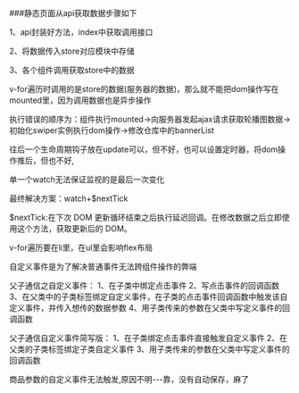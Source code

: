 ###静态页面从api获取数据步骤如下

1、api封装好方法，index中获取调用接口

2、将数据传入store对应模块中存储

3、各个组件调用获取store中的数据



v-for遍历时调用的是store的数据(服务器的数据)，那么就不能把dom操作写在mounted里，因为调用数据也是异步操作

执行错误的顺序为：组件执行mounted->向服务器发起ajax请求获取轮播图数据->初始化swiper实例执行dom操作->修改仓库中的bannerList

往后一个生命周期钩子放在update可以，但不好，也可以设置定时器，将dom操作推后，但也不好,

单一个watch无法保证监视的是最后一次变化

最终解决方案：watch+$nextTick

$nextTick:在下次 DOM 更新循环结束之后执行延迟回调。在修改数据之后立即使用这个方法，获取更新后的 DOM。



v-for遍历要在li里，在ul里会影响flex布局



自定义事件是为了解决普通事件无法跨组件操作的弊端

父子通信之自定义事件：
1、在子类中绑定点击事件
2、写点击事件的回调函数
3、在父类中的子类标签绑定自定义事件，在子类的点击事件回调函数中触发该自定义事件，并传入想传的数据参数
4、用子类传来的参数在父类中写定义事件的回调函数

父子通信自定义事件简写版：
1、在子类绑定点击事件直接触发自定义事件
2、在父类的子类标签绑定子类自定义事件
3、用子类传来的参数在父类中写定义事件的回调函数


商品参数的自定义事件无法触发,原因不明---靠，没有自动保存，麻了